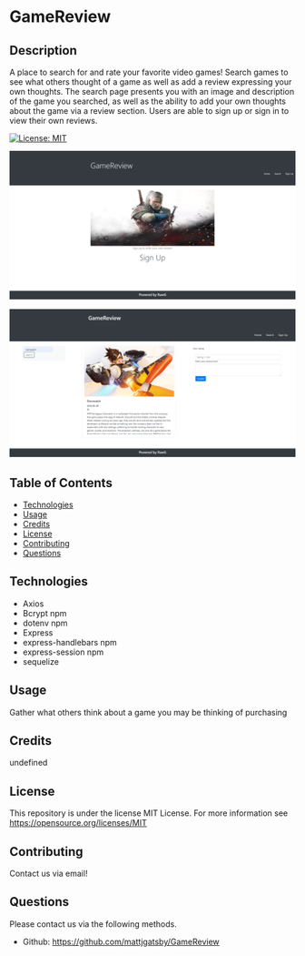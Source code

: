 # GameReview

## Description

A place to search for and rate your favorite video games! Search games to see what others thought of a game as well as add a review expressing your own thoughts. The search page presents you with an image and description of the game you searched, as well as the ability to add your own thoughts about the game via a review section. Users are able to sign up or sign in to view their own reviews.

[![License: MIT](https://img.shields.io/badge/License-MIT-yellow.svg)](https://opensource.org/licenses/MIT)

![Homepage-Image](./assets/HomeScreen.png)

![Search-Image](./assets/SearchScreen.png)

## Table of Contents

- [Technologies](#technologies)
- [Usage](#usage)
- [Credits](#credits)
- [License](#license)
- [Contributing](#contributing)
- [Questions](#questions)

## Technologies

- Axios
- Bcrypt npm
- dotenv npm
- Express
- express-handlebars npm
- express-session npm
- sequelize

## Usage

Gather what others think about a game you may be thinking of purchasing

## Credits

undefined

## License

This repository is under the license MIT License.
For more information see https://opensource.org/licenses/MIT

## Contributing

Contact us via email!

## Questions

Please contact us via the following methods.

- Github: https://github.com/mattjgatsby/GameReview

